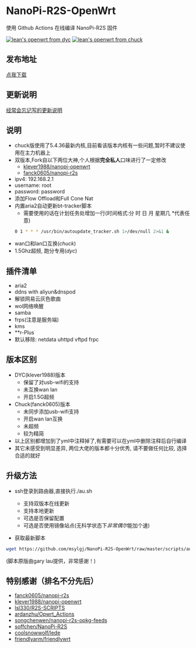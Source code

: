 # NanoPi-R2S-OpenWrt
 使用 Github Actions 在线编译 NanoPi-R2S 固件

 [![lean's openwrt from dyc](https://github.com/msylgj/NanoPi-R2S-OpenWrt/workflows/lean's%20openwrt%20from%20dyc/badge.svg)](https://github.com/msylgj/NanoPi-R2S-OpenWrt/actions?query=workflow%3A%22lean%27s+openwrt+from+dyc%22)
 [![lean's openwrt from chuck](https://github.com/msylgj/NanoPi-R2S-OpenWrt/workflows/lean's%20openwrt%20from%20chuck/badge.svg)](https://github.com/msylgj/NanoPi-R2S-OpenWrt/actions?query=workflow%3A%22lean%27s+openwrt+from+chuck%22)

## 发布地址
[点我下载](https://github.com/msylgj/NanoPi-R2S-OpenWrt/releases)

## 更新说明
[经常会忘记写的更新说明](https://github.com/msylgj/NanoPi-R2S-OpenWrt/blob/master/CHANGELOG.md)

## 说明
* chuck版使用了5.4.36最新内核,目前看该版本内核有一些问题,暂时不建议使用在主力机器上
* 双版本,Fork自以下两位大神,个人根据**完全私人**口味进行了一定修改
    - [klever1988/nanopi-openwrt](https://github.com/klever1988/nanopi-openwrt)
    - [fanck0605/nanopi-r2s](https://github.com/fanck0605/nanopi-r2s)
* ipv4: 192.168.2.1
* username: root
* password: password
* 添加Flow Offload和Full Cone Nat
* 内置aria2自动更新bt-tracker脚本
    - 需要使用的话在计划任务处增加一行(时间格式:分 时 日 月 星期几 *代表任意)
    ```bash
    0 1 * * * /usr/bin/autoupdate_tracker.sh 1>/dev/null 2>&1 &
    ```
* wan口和lan口互换(*chuck*)
* 1.5Ghz超频, 跑分专用(*dyc*)

## 插件清单
- aria2
- ddns with aliyun&dnspod
- 解锁网易云灰色歌曲
- wol网络唤醒
- samba
- frps(注意是服务端)
- kms
- **r-Plus
- 默认移除: netdata uhttpd vftpd frpc

## 版本区别
* DYC(klever1988)版本
    - 保留了对usb-wifi的支持
    - 未互换wan lan
    - 开启1.5G超频
* Chuck(fanck0605)版本
    - 未同步添加usb-wifi支持
    - 开启wan lan互换
    - 未超频
    - 较为精简
* 以上区别都增加到了yml中注释掉了,有需要可以在yml中删除注释后自行编译
* 其它未感受到明显差异, 两位大佬的版本都十分优秀, 请不要做任何比较, 选择合适的就好

## 升级方法
* ssh登录到路由器,直接执行./au.sh
    - 支持双版本在线更新
    - 支持本地更新
    - 可选是否保留配置
    - 可选是否使用镜像站点(无科学状态下*非常偶尔*能加个速)

* 获取最新脚本
```bash
wget https://github.com/msylgj/NanoPi-R2S-OpenWrt/raw/master/scripts/autoupdate.sh && chmod +x ./autoupdate.sh && ./autoupdate.sh
```
(脚本原版由gary lau提供，非常感谢！)

## 特别感谢（排名不分先后）
* [fanck0605/nanopi-r2s](https://github.com/fanck0605/nanopi-r2s)
* [klever1988/nanopi-openwrt](https://github.com/klever1988/nanopi-openwrt)
* [lsl330/R2S-SCRIPTS](https://github.com/lsl330/R2S-SCRIPTS)
* [ardanzhu/Opwrt_Actions](https://github.com/ardanzhu/Opwrt_Actions)
* [songchenwen/nanopi-r2s-opkg-feeds](https://songchenwen.com/nanopi-r2s-opkg-feeds/packages/)
* [soffchen/NanoPi-R2S](https://github.com/soffchen/NanoPi-R2S)
* [coolsnowwolf/lede](https://github.com/coolsnowwolf/lede)
* [friendlyarm/friendlywrt](https://github.com/friendlyarm/friendlywrt)